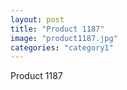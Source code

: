 ```yaml
---
layout: post
title: "Product 1187"
image: "product1187.jpg"
categories: "category1"
---
```

Product 1187

